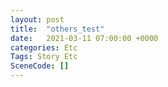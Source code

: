 ```yaml
---
layout: post
title:  "others_test"
date:   2021-03-11 07:00:00 +0000
categories: Etc
Tags: Story Etc
SceneCode: []
---
```

